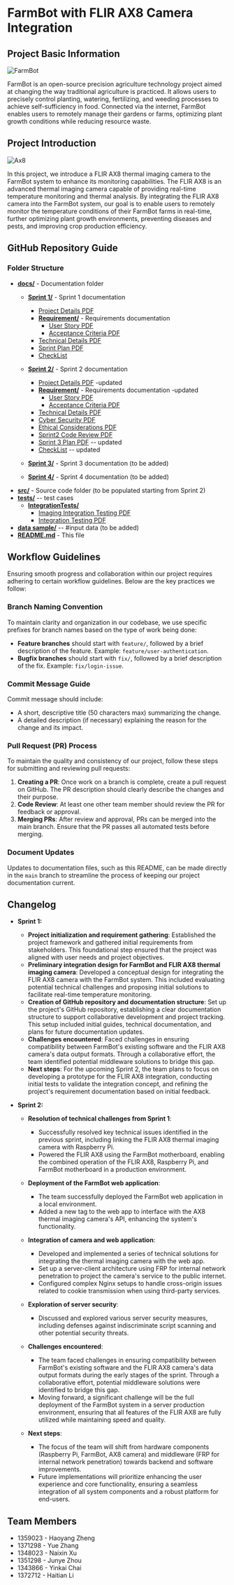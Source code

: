 # FarmBot with FLIR AX8 Camera Integration

## Project Basic Information

![FarmBot](https://farm.bot/cdn/shop/files/DSC00260_2400x_87666fa7-02d0-41eb-9a12-0cc5938f39be_1200x600_crop_center.jpg?v=1600237043)

FarmBot is an open-source precision agriculture technology project aimed at changing the way traditional agriculture is practiced. 
It allows users to precisely control planting, watering, fertilizing, and weeding processes to achieve self-sufficiency in food.
 Connected via the internet, FarmBot enables users to remotely manage their gardens or farms, optimizing plant growth conditions while reducing resource waste.

## Project Introduction

![Ax8](https://neroteam.com/blog/pages/flir-ax8-vulnerability-report/flir-1.jpg?m=1673082924)

In this project, we introduce a FLIR AX8 thermal imaging camera to the FarmBot system to enhance its monitoring capabilities. 
The FLIR AX8 is an advanced thermal imaging camera capable of providing real-time temperature monitoring and thermal analysis. 
By integrating the FLIR AX8 camera into the FarmBot system, our goal is to enable users to remotely monitor the temperature conditions of their FarmBot farms in real-time, further optimizing plant growth environments, preventing diseases and pests, and improving crop production efficiency.

## GitHub Repository Guide

### Folder Structure


- **[docs/](./docs/)** - Documentation folder
  - **[Sprint 1/](./docs/Sprint%201/)** - Sprint 1 documentation

    - [Project Details PDF](./docs/Sprint%201/project_detail.pdf)
    - **[Requirement/](./docs/Sprint%201/Requirement/)** - Requirements documentation
      - [User Story PDF](./docs/Sprint%201/Requirement/user_story.pdf)
      - [Acceptance Criteria PDF](./docs/Sprint%201/Requirement/Acceptance_Criteria.pdf)
    - [Technical Details PDF](./docs/Sprint%201/technical_details.pdf)
    - [Sprint Plan PDF](./docs/Sprint%201/Sprint_plan.pdf)
    - [CheckList](./docs/Sprint%201/Sprint1_CheckList.pdf)
  - **[Sprint 2/](./docs/Sprint%202/)** - Sprint 2 documentation
    - [Project Details PDF](./docs/Sprint%202/project_detail.pdf) -updated
    - **[Requirement/](./docs/Sprint%202/Requirement/)** - Requirements documentation -updated
      - [User Story PDF](./docs/Sprint%202/Requirement/user_story.pdf)
      - [Acceptance Criteria PDF](./docs/Sprint%202/Requirement/Acceptance_Criteria.pdf)
    - [Technical Details PDF](./docs/Sprint%202/technical_details.pdf)
    - [Cyber Security PDF](./docs/Sprint%202/Cyber_Security.pdf)
    - [Ethical Considerations PDF](./docs/Sprint%202/Ethical_Considerations.pdf)
    - [Sprint2 Code Review PDF](./docs/Sprint%202/Sprint2_Code_Review2.pdf)
    - [Sprint 3 Plan PDF](./docs/Sprint%202/Sprint_plan.pdf) -- updated
    - [CheckList](./docs/Sprint%202/Sprint2_CheckList.md) -- updated
  - **[Sprint 3/](./docs/Sprint%203/)** - Sprint 3 documentation (to be added)
  - **[Sprint 4/](./docs/Sprint%204/)** - Sprint 4 documentation (to be added)
- **[src/](./src/)** - Source code folder (to be populated starting from Sprint 2)
- **[tests/](./tests/)** -- test cases
  - **[IntegrationTests/](./tests/IntegrationTests/)**
    - [Imaging Integration Testing PDF](./tests/IntegrationTests/Imaging_Integration_Testing.pdf)
    - [Integration Testing PDF](./tests/IntegrationTests/Integration_Testing.pdf)
- **[data sample/](./data%20sample/)** -- #input data (to be added)
- **[README.md](./README.md)** - This file
## Workflow Guidelines

Ensuring smooth progress and collaboration within our project requires adhering to certain workflow guidelines. Below are the key practices we follow:

### Branch Naming Convention

To maintain clarity and organization in our codebase, we use specific prefixes for branch names based on the type of work being done:

- **Feature branches** should start with `feature/`, followed by a brief description of the feature. Example: `feature/user-authentication`.
- **Bugfix branches** should start with `fix/`, followed by a brief description of the fix. Example: `fix/login-issue`.

### Commit Message Guide

Commit message should include:

- A short, descriptive title (50 characters max) summarizing the change.
- A detailed description (if necessary) explaining the reason for the change and its impact.


### Pull Request (PR) Process

To maintain the quality and consistency of our project, follow these steps for submitting and reviewing pull requests:

1. **Creating a PR**: Once work on a branch is complete, create a pull request on GitHub. The PR description should clearly describe the changes and their purpose.
2. **Code Review**: At least one other team member should review the PR for feedback or approval.
3. **Merging PRs**: After review and approval, PRs can be merged into the main branch. Ensure that the PR passes all automated tests before merging.

### Document Updates

Updates to documentation files, such as this README, can be made directly in the `main` branch to streamline the process of keeping our project documentation current.




## Changelog

- **Sprint 1:**
  - **Project initialization and requirement gathering**: Established the project framework and gathered initial requirements from stakeholders. This foundational step ensured that the project was aligned with user needs and project objectives.
  - **Preliminary integration design for FarmBot and FLIR AX8 thermal imaging camera**: Developed a conceptual design for integrating the FLIR AX8 camera with the FarmBot system. This included evaluating potential technical challenges and proposing initial solutions to facilitate real-time temperature monitoring.
  - **Creation of GitHub repository and documentation structure**: Set up the project's GitHub repository, establishing a clear documentation structure to support collaborative development and project tracking. This setup included initial guides, technical documentation, and plans for future documentation updates.
  - **Challenges encountered**: Faced challenges in ensuring compatibility between FarmBot's existing software and the FLIR AX8 camera's data output formats. Through a collaborative effort, the team identified potential middleware solutions to bridge this gap.
  - **Next steps**: For the upcoming Sprint 2, the team plans to focus on developing a prototype for the FLIR AX8 integration, conducting initial tests to validate the integration concept, and refining the project's requirement documentation based on initial feedback.
  
- **Sprint 2:**
  - **Resolution of technical challenges from Sprint 1**:
    - Successfully resolved key technical issues identified in the previous sprint, including linking the FLIR AX8 thermal imaging camera with Raspberry Pi.
    - Powered the FLIR AX8 using the FarmBot motherboard, enabling the combined operation of the FLIR AX8, Raspberry Pi, and FarmBot motherboard in a production environment.
  - **Deployment of the FarmBot web application**:
    - The team successfully deployed the FarmBot web application in a local environment.
    - Added a new tag to the web app to interface with the AX8 thermal imaging camera's API, enhancing the system's functionality.
  - **Integration of camera and web application**:
    - Developed and implemented a series of technical solutions for integrating the thermal imaging camera with the web app.
    - Set up a server-client architecture using FRP for internal network penetration to project the camera's service to the public internet.
    - Configured complex Nginx setups to handle cross-origin issues related to cookie transmission when using third-party services.
  - **Exploration of server security**:
    - Discussed and explored various server security measures, including defenses against indiscriminate script scanning and other potential security threats.
  - **Challenges encountered**:
    - The team faced challenges in ensuring compatibility between FarmBot's existing software and the FLIR AX8 camera's data output formats during the early stages of the sprint. Through a collaborative effort, potential middleware solutions were identified to bridge this gap.
    - Moving forward, a significant challenge will be the full deployment of the FarmBot system in a server production environment, ensuring that all features of the FLIR AX8 are fully utilized while maintaining speed and quality.

  - **Next steps**:
    - The focus of the team will shift from hardware components (Raspberry Pi, FarmBot, AX8 camera) and middleware (FRP for internal network penetration) towards backend and software improvements.
    - Future implementations will prioritize enhancing the user experience and core functionality, ensuring a seamless integration of all system components and a robust platform for end-users.


## Team Members

- 1359023 - Haoyang Zheng 
- 1371298 - Yue Zhang 
- 1348023 - Naixin Xu 
- 1351298 - Junye Zhou 
- 1343866 - Yinkai Chai 
- 1372712 - Haitian Li 



 






